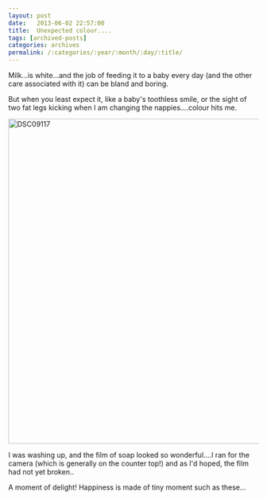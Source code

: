 ```yaml
---
layout: post
date:	2013-06-02 22:57:00
title:  Unexpected colour....
tags: [archived-posts]
categories: archives
permalink: /:categories/:year/:month/:day/:title/
---
```

Milk...is white...and the job of feeding it to a baby every day (and the other care associated with it) can be bland and boring.

But when you least expect it, like a baby's toothless smile, or the sight of two fat legs kicking when I am changing the nappies....colour hits me.

<a href="http://www.flickr.com/photos/86494503@N00/8926557158/" title="DSC09117 by mohandep, on Flickr"><img src="http://farm9.staticflickr.com/8263/8926557158_de882d4a50_b.jpg" width="1024" height="653" alt="DSC09117"></a>


I was washing up, and the film of soap looked so wonderful....I ran for the camera (which is generally on the counter top!) and as I'd hoped, the film had not yet broken..

A moment of delight! Happiness is made of tiny moment such as these...
